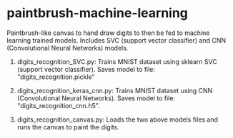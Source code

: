 # paintbrush-machine-learning
Paintbrush-like canvas to hand draw digits to then be fed to machine learning trained models. Includes SVC (support vector classifier) and CNN (Convolutional Neural Networks) models.

1) digits_recognition_SVC.py: Trains MNIST dataset using sklearn SVC (support vector classifier). 
                              Saves model to file: "digits_recognition.pickle"


2) digits_recognition_keras_cnn.py: Trains MNIST dataset using CNN (Convolutional Neural Networks).
                                    Saves model to file: "digits_recognition_cnn.h5".

3) digits_recognition_canvas.py: Loads the two above models files and runs the canvas to paint the digits.
